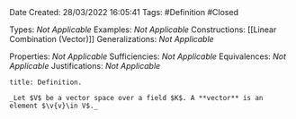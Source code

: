<br />
<br />

Date Created: 28/03/2022 16:05:41
Tags: #Definition #Closed 

Types: _Not Applicable_
Examples: _Not Applicable_
Constructions: [[Linear Combination (Vector)]]
Generalizations: _Not Applicable_

Properties: _Not Applicable_
Sufficiencies: _Not Applicable_
Equivalences: _Not Applicable_
Justifications: _Not Applicable_

``` ad-Definition
title: Definition.

_Let $V$ be a vector space over a field $K$. A **vector** is an element $\v{v}\in V$._

```
